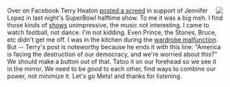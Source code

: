 <img src="http://scripting.com/images/2020/02/03/jenniferLopez.png" border="0" align="right">Over on Facebook Terry Heaton <a href="http://scripting.com/images/2020/02/03/terry.png">posted a screed</a> in support of Jennifer Lopez in last night's SuperBowl halftime show. To me it was a big meh. I find those kinds of <a href="https://en.wikipedia.org/wiki/List_of_Super_Bowl_halftime_shows#1960s">shows</a> unimpressive, the music not interesting. I came to watch football, not dance. I'm not kidding. Even Prince, the Stones, Bruce, etc didn't get me off. I was in the kitchen during the <a href="https://en.wikipedia.org/wiki/Wardrobe_malfunction">wardrobe malfunction</a>. But -- Terry's post is noteworthy because he ends it with this line: "America is facing the destruction of our democracy, and we're worried about this?" We should make a button out of that. Tatoo it on our forehead so we see it in the mirror. We need to be <i>good</i> to each other, find ways to combine our power, not minimize it. Let's go Mets! and thanks for listening. 

